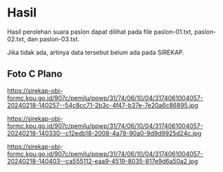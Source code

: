 # Hasil

Hasil perolehan suara paslon dapat dilihat pada file paslon-01.txt, paslon-02.txt, dan paslon-03.txt.

Jika tidak ada, artinya data tersebut belum ada pada SIREKAP.

## Foto C Plano

https://sirekap-obj-formc.kpu.go.id/907c/pemilu/ppwp/31/74/06/10/04/3174061004057-20240218-140257--54c8cc71-2b3c-4f47-b37e-7e20a6c86895.jpg

https://sirekap-obj-formc.kpu.go.id/907c/pemilu/ppwp/31/74/06/10/04/3174061004057-20240218-140330--c12edb18-2008-4a78-90a0-9d9d9925d24c.jpg

https://sirekap-obj-formc.kpu.go.id/907c/pemilu/ppwp/31/74/06/10/04/3174061004057-20240218-140403--ca555112-eaa9-4519-8035-817e9d6a50a2.jpg
